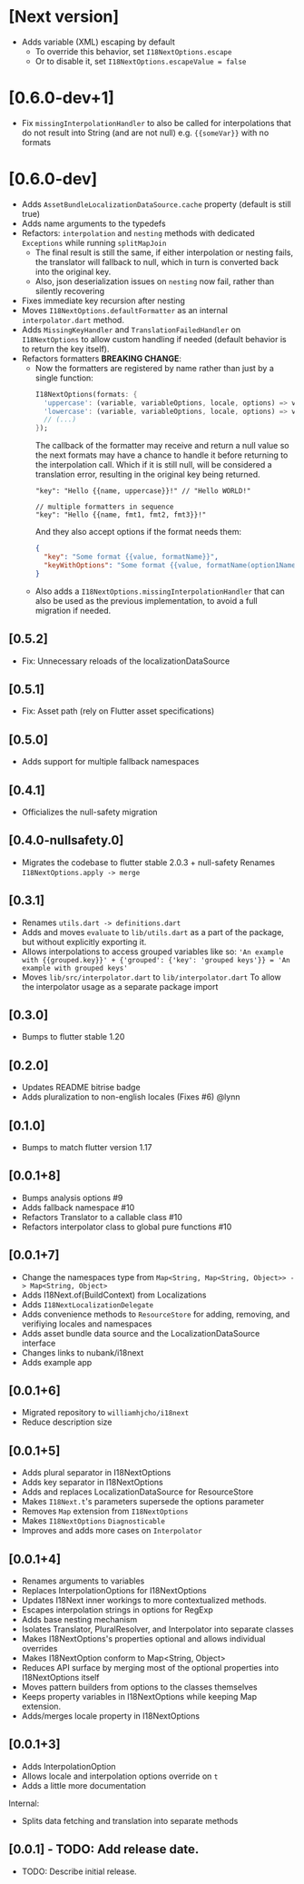# [Next version]

* Adds variable (XML) escaping by default
  * To override this behavior, set `I18NextOptions.escape`
  * Or to disable it, set `I18NextOptions.escapeValue = false`

# [0.6.0-dev+1]

* Fix `missingInterpolationHandler` to also be called for interpolations that do not result into String (and are not null)
  e.g. `{{someVar}}` with no formats

# [0.6.0-dev]

* Adds `AssetBundleLocalizationDataSource.cache` property (default is still true)
* Adds name arguments to the typedefs
* Refactors: `interpolation` and `nesting` methods with dedicated `Exceptions` while running `splitMapJoin`
  * The final result is still the same, if either interpolation or nesting fails, the translator will fallback to null,
    which in turn is converted back into the original key.
  * Also, json deserialization issues on `nesting` now fail, rather than silently recovering
* Fixes immediate key recursion after nesting
* Moves `I18NextOptions.defaultFormatter` as an internal `interpolator.dart` method.
* Adds `MissingKeyHandler` and `TranslationFailedHandler` on `I18NextOptions` to allow custom handling if needed
  (default behavior is to return the key itself).
* Refactors formatters **BREAKING CHANGE**:
  * Now the formatters are registered by name rather than just by a single function:
    ```dart
    I18NextOptions(formats: {
      'uppercase': (variable, variableOptions, locale, options) => variable?.toUpperCase(),
      'lowercase': (variable, variableOptions, locale, options) => variable?.toUpperCase(),
      // (...)
    });
    ```
    The callback of the formatter may receive and return a null value so the next formats may have a chance to handle it
    before returning to the interpolation call. Which if it is still null, will be considered a translation error, resulting 
    in the original key being returned.
    ```
    "key": "Hello {{name, uppercase}}!" // "Hello WORLD!"
    
    // multiple formatters in sequence
    "key": "Hello {{name, fmt1, fmt2, fmt3}}!" 
    ```
    And they also accept options if the format needs them:
    ```json
    {
      "key": "Some format {{value, formatName}}",
      "keyWithOptions": "Some format {{value, formatName(option1Name: option1Value; option2Name: option2Value)}}"
    }
    ```
  * Also adds a `I18NextOptions.missingInterpolationHandler` that can also be used as the previous implementation,
    to avoid a full migration if needed.

## [0.5.2]

* Fix: Unnecessary reloads of the localizationDataSource

## [0.5.1]

* Fix: Asset path (rely on Flutter asset specifications)

## [0.5.0]

* Adds support for multiple fallback namespaces

## [0.4.1]

* Officializes the null-safety migration

## [0.4.0-nullsafety.0]

* Migrates the codebase to flutter stable 2.0.3 + null-safety
  Renames `I18NextOptions.apply -> merge`

## [0.3.1]

* Renames `utils.dart -> definitions.dart`
* Adds and moves `evaluate` to `lib/utils.dart` as a part of the package, but without explicitly exporting it.
* Allows interpolations to access grouped variables like so:
  `'An example with {{grouped.key}}' + {'grouped': {'key': 'grouped keys'}} = 'An example with grouped keys'`
* Moves `lib/src/interpolator.dart` to `lib/interpolator.dart`
  To allow the interpolator usage as a separate package import

## [0.3.0]

* Bumps to flutter stable 1.20

## [0.2.0]

* Updates README bitrise badge
* Adds pluralization to non-english locales (Fixes #6) @lynn

## [0.1.0]

* Bumps to match flutter version 1.17

## [0.0.1+8]

* Bumps analysis options #9
* Adds fallback namespace #10
* Refactors Translator to a callable class #10
* Refactors interpolator class to global pure functions #10

## [0.0.1+7]

* Change the namespaces type from `Map<String, Map<String, Object>> -> Map<String, Object>`
* Adds I18Next.of(BuildContext) from Localizations
* Adds `I18NextLocalizationDelegate`
* Adds convenience methods to `ResourceStore` for adding, removing, and verifiying locales and namespaces
* Adds asset bundle data source and the LocalizationDataSource interface
* Changes links to nubank/i18next
* Adds example app

## [0.0.1+6]

* Migrated repository to `williamhjcho/i18next`
* Reduce description size

## [0.0.1+5]

* Adds plural separator in I18NextOptions
* Adds key separator in I18NextOptions
* Adds and replaces LocalizationDataSource for ResourceStore
* Makes `I18Next.t`'s parameters supersede the options parameter
* Removes `Map` extension from `I18NextOptions`
* Makes `I18NextOptions` `Diagnosticable`
* Improves and adds more cases on `Interpolator`

## [0.0.1+4]

* Renames arguments to variables
* Replaces InterpolationOptions for I18NextOptions
* Updates I18Next inner workings to more contextualized methods.
* Escapes interpolation strings in options for RegExp
* Adds base nesting mechanism
* Isolates Translator, PluralResolver, and Interpolator into separate classes
* Makes I18NextOptions's properties optional and allows individual overrides
* Makes I18NextOption conform to Map<String, Object>
* Reduces API surface by merging most of the optional properties into I18NextOptions itself
* Moves pattern builders from options to the classes themselves
* Keeps property variables in I18NextOptions while keeping Map extension.
* Adds/merges locale property in I18NextOptions

## [0.0.1+3]

* Adds InterpolationOption
* Allows locale and interpolation options override on `t`
* Adds a little more documentation

Internal:
* Splits data fetching and translation into separate methods

## [0.0.1] - TODO: Add release date.

* TODO: Describe initial release.

